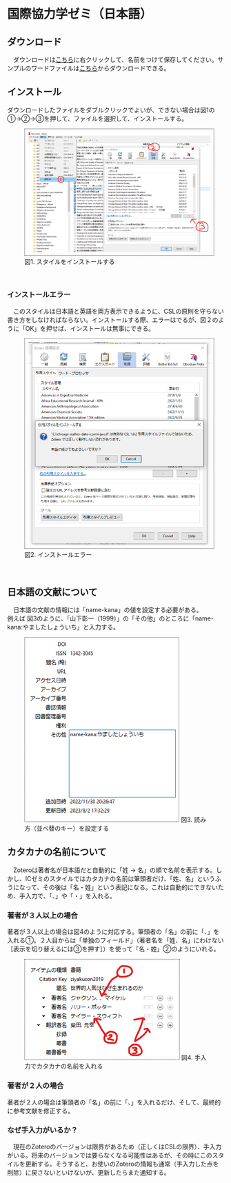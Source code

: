 # 国際協力学ゼミ（日本語）
## ダウンロード
　ダウンロードは[こちら](https://raw.githubusercontent.com/frianasoa/Zotero-Styles-JP/main/International%20Collaboration%20and%20Development%20Studies%20%40%20HUS.OU/chicago-author-date-iczemi-ja.csl)に右クリックして、名前をつけて保存してください。サンプルのワードファイルは[こちら](https://github.com/frianasoa/Zotero-Styles-JP/raw/main/IC%20Zemi%20at%20HUS.OU/chicago-author-date-iczemi-ja.docx)からダウンロードできる。<br/>

## インストール
ダウンロードしたファイルをダブルクリックでよいが、できない場合は図1の①→②→③を押して、ファイルを選択して、インストールする。<br/>
<figure>
<img style="border: dotted 1px; padding: 0.5em;" src="https://github.com/frianasoa/Zotero-Styles-JP/blob/main/assets/installing-style.png?raw=true" />
<figure-caption>図1. スタイルをインストールする</figure-caption>
</figure> <br/>

### インストールエラー
　このスタイルは日本語と英語を両方表示できるように、CSLの原則を守らない書き方をしなければならない。インストールする際、エラーはでるが、図２のように「OK」を押せば、インストールは無事にできる。<br/>

<figure>
<img style="border: dotted 1px; padding: 0.5em;" src="https://github.com/frianasoa/Zotero-Styles-JP/blob/main/assets/install-error.png?raw=true" />
<figure-caption>図2. インストールエラー</figure-caption>
</figure> <br/>

## 日本語の文献について
　日本語の文献の情報には「name-kana」の値を設定する必要がある。 <br/>
例えば 図3のように、「山下彰一（1999）」の「その他」のところに「name-kana:やましたしょういち」と入力する。<br/>

<figure>
<img style="border: dotted 1px; padding: 0.5em;" src="https://github.com/frianasoa/Zotero-Styles-JP/blob/main/assets/adding-extra.png?raw=true" />
<figure-caption>図3. 読み方（並べ替のキー）を設定する</figure-caption>
</figure>

## カタカナの名前について
　Zoteroは著者名が日本語だと自動的に「姓 → 名」の順で名前を表示する。しかし、ICゼミのスタイルではカタカナの名前は筆頭者だけ、「姓、名」というふうになって、その後は「名・姓」という表記になる。これは自動的にできないため、手入力で、「、」や「・」を入れる。<br/>

### 著者が３人以上の場合
著者が３人以上の場合は図4のように対応する。筆頭者の「名」の前に「、」を入れる①。２人目からは「単独のフィールド」（著者名を「姓、名」にわけない［表示を切り替えるには③を押す］）を使って「名・姓」②のようにいれる。<br/>

<figure>
<img style="border: dotted 1px; padding: 0.5em;" src="https://github.com/frianasoa/Zotero-Styles-JP/blob/main/assets/katakana-names.png?raw=true" />
<figure-caption>図4. 手入力でカタカナの名前を入れる</figure-caption>
</figure>

### 著者が２人の場合
著者が２人の場合は筆頭者の「名」の前に「、」を入れるだけ、そして、最終的に参考文献を修正する。

### なぜ手入力がいるか？
　現在のZoteroのバージョンは限界があるため（正しくはCSLの限界）、手入力がいる。将来のバージョンでは要らなくなる可能性はあるが、その時にこのスタイルを更新する。そうすると、お使いのZoteroの情報も通常（手入力した点を削除）に戻さないといけないが、更新したらまた通知する。